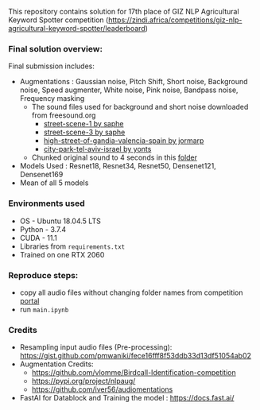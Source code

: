This repository contains solution for 17th place of GIZ NLP Agricultural Keyword Spotter competition
(https://zindi.africa/competitions/giz-nlp-agricultural-keyword-spotter/leaderboard)


### **Final solution overview:**
Final submission includes:
 - Augmentations : Gaussian noise, Pitch Shift, Short noise, Background noise, Speed augmenter, White noise, Pink noise,
                   Bandpass noise, Frequency masking
     - The sound files used for background and short noise downloaded from freesound.org
         - [street-scene-1 by saphe](http://freesound.org/people/saphe/sounds/150993/) 
         - [street-scene-3 by saphe](http://freesound.org/people/saphe/sounds/173955/)
         - [high-street-of-gandia-valencia-spain by jormarp](http://freesound.org/people/Jormarp/sounds/207208/)
         - [city-park-tel-aviv-israel by yonts](http://freesound.org/people/yonts/sounds/268903/)
     - Chunked original sound to 4 seconds in this [folder](https://github.com/shanmugamm212/Data-Science-Portfolio/tree/master/GIZ%20NLP%20Agricultural%20Keyword%20Spotter!%20(17th%20Place%20Solution)/bgn)
 - Models Used : Resnet18, Resnet34, Resnet50, Densenet121, Densenet169
 - Mean of all 5 models


### **Environments used**
 - OS - Ubuntu 18.04.5 LTS
 - Python - 3.7.4
 - CUDA - 11.1
 - Libraries from `requirements.txt`
 - Trained on one RTX 2060



### Reproduce steps:

 - copy all audio files without changing folder names from competition [portal](https://zindi.africa/competitions/giz-nlp-agricultural-keyword-spotter/data)
 - run `main.ipynb`
 
### **Credits**

 - Resampling input audio files (Pre-processing): https://gist.github.com/pmwaniki/fece16fff8f53ddb33d13df51054ab02
 - Augmentation Credits:
    * https://github.com/vlomme/Birdcall-Identification-competition
    * https://pypi.org/project/nlpaug/
    * https://github.com/iver56/audiomentations
 - FastAI for Datablock and Training the model : https://docs.fast.ai/


